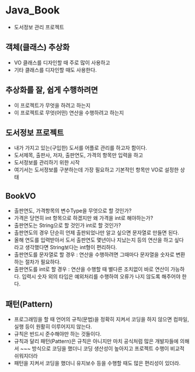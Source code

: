 # Java_Book
* 도서정보 관리 프로젝트

## 객체(클래스) 추상화
* VO 클래스를 디자인할 때 주로 많이 사용하고
* 기타 클래스를 디자인할 때도 사용한다.

## 추상화를 잘, 쉽게 수행하려면
* 이 프로젝트가 무엇을 하려고 하는지
* 이 프로젝트로 무엇(어떤) 연산을 수행하려고 하는지

## 도서정보 프로젝트
* 내가 가지고 있는(구입한) 도서를 어플로 관리를 하고자 함이다.
* 도서제목, 출판사, 저자, 출판연도, 가격의 항목만 입력을 하고
* 도서정보를 관리하기 위한 시작
* 여기서는 도서정보를 구분하는데 가장 필요하고 기본적인 항목만 VO로 설정한 상태

## BookVO
* 출판연도, 가격항목의 변수Type을 무엇으로 할 것인가?
* 가격은 당연히 int 항목으로 하겠지만 왜 가격을 int로 해야하는가?
* 출판연도는 String으로 할 것인가 int로 할 것인가?
* 출판연도의 경우 단순히 언제 출판되었나만 알고 싶으면 문자열로 만들면 된다.
* 올해 연도를 입력받아서 도서 출판연도 몇년이나 지났는지 등의 연산을 하고 싶다 라고 생각했다면 String보다는 int형이 편리하다.
* 출판연도를 문자열로 할 경우 : 연산을 수행하려면 그때마다 문자열을 숫자로 변환하는 절차가 필요하다.
* 출판연도를 int로 할 경우 : 연산을 수행할 때 별다른 조치없이 바로 연산이 가능하다. 입력시 숫자 외의 타입은 예외처리를 수행하여 
							 오류가 나지 않도록 해주어야 한다.

## 패턴(Pattern)
* 프로그래밍을 할 때 언어의 규칙(문법)을 정확히 지켜서 코딩을 하지 않으면 컴파일, 실행 등이 원활히 이루어지지 않는다.
* 규칙은 반드시 준수해야만 하는 것들이다.
* 규칙과 달리 패턴(Pattern)은 규칙은 아니지만 마치 공식처럼 많은 개발자들에 의해서 ~~~ 방식으로 코딩을 했더니 코딩 생산성이 높아지고
  프로젝트 수행이 비교적 쉬워지더라
* 패턴을 지켜서 코딩을 했더니 유지보수 등을 수행할 때도 많은 편리성이 있더라.